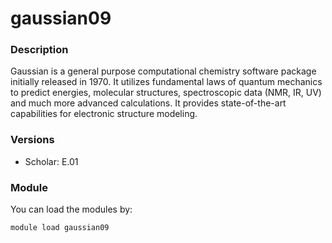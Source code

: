 # gaussian09

### Description

Gaussian is a general purpose computational chemistry software package initially released in 1970. It utilizes fundamental laws of quantum mechanics to predict energies, molecular structures, spectroscopic data (NMR, IR, UV) and much more advanced calculations. It provides state-of-the-art capabilities for electronic structure modeling.

### Versions

* Scholar: E.01

### Module

You can load the modules by:

```
module load gaussian09
```
